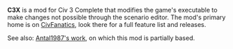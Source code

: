 **C3X** is a mod for Civ 3 Complete that modifies the game's executable to make changes not possible through the scenario editor. The mod's primary home is on [CivFanatics](https://forums.civfanatics.com/resources/c3x.28759/), look there for a full feature list and releases.

See also: [Antal1987's work](https://github.com/Antal1987/C3CPatchFramework), on which this mod is partially based.
